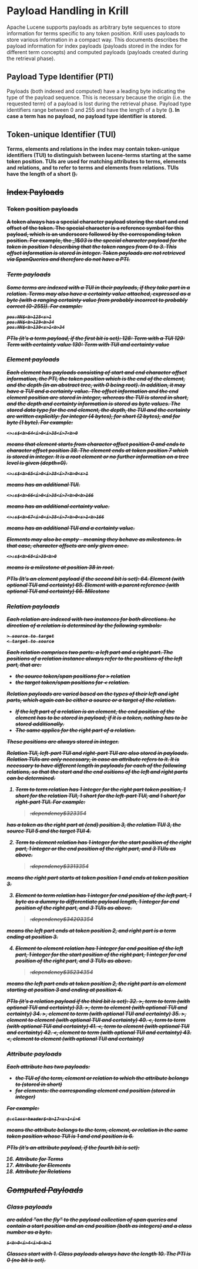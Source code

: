 # Payload Handling in Krill
Apache Lucene supports payloads as arbitrary byte sequences to store information for terms specific to any token position. Krill uses payloads to store various information in a compact way. This documents describes the payload information for index payloads (payloads stored in the index for different term concepts) and computed payloads (payloads created during the retrieval phase).

## Payload Type Identifier (PTI)
Payloads (both indexed and computed) have a leading byte indicating the type of the payload sequence. This is necessary because the origin (i.e. the requested term) of a payload is lost during the retrieval phase. Payload type identifiers range between 0 and 255 and have the length of a byte (<b>). In case a term has no payload, no payload type identifier is stored.

## Token-unique Identifier (TUI)
Terms, elements and relations in the index may contain token-unique identifiers (TUI) to distinguish between lucene-terms starting at the same token position. TUIs are used for matching attributes to terms, elements and relations, and to refer to terms and elements from relations. TUIs have the length of a short (<s>).

## Index Payloads

### Token position payloads
A token always has a special character payload storing the start and end offset of the token. The special character is a reference symbol for this payload, which is an underscore followed by the corresponding token position. For example, the _1$<i>0<i>3 is the special character payload for the token in position 1 describing that the token ranges from 0 to 3. This offset information is stored in integer.
Token payloads are not retrieved via SpanQueries and therefore do not have a PTI.

### Term payloads
Some terms are indexed with a TUI in their payloads, if they take part in a relation.
Terms may also have a certainty value attached, expressed as a byte (with a ranging certainty value from probably incorrect to probably correct (0-255)). For example:

    pos:NN$<b>128<s>1
    pos:NN$<b>129<b>34
    pos:NN$<b>130<s>1<b>34

*PTIs* (it’s a term payload, if the first bit is set):
128: Term with a TUI
129: Term with certainty value
130: Term with TUI and certainty value

### Element payloads
Each element has payloads consisting of start and end character
offset information, the PTI, the token position which is the end of
the element, and the depth (in an abstract tree, with 0 being root).
In addition, it may have a TUI and a certainty value.
The offset information and the end element position are stored in
integer, whereas the TUI is stored in short, and the depth and certainty
information is stored as byte values. The stored data type for the end
element, the depth, the TUI and the certainty are written explicitly:
<i> for integer (4 bytes), <s> for short (2 bytes), and <b> for byte
(1 byte). For example:

    <>:s$<b>64<i>0<i>38<i>7<b>0

means that element <s> starts from character offset position 0 and
ends to character offset position 38. The element ends at token
position 7 which is stored in integer. It is a root element or no
further information on a tree level is given (depth=0).

    <>:s$<b>65<i>0<i>38<i>7<b>0<s>1

means <s> has an additional TUI.

    <>:s$<b>66<i>0<i>38<i>7<b>0<b>166

means <s> has an additional certainty value.

    <>:s$<b>67<i>0<i>38<i>7<b>0<s>1<b>166

means <s> has an additional TUI and a certainty value.

Elements may also be empty - meaning they behave as milestones.
In that case, character offsets are only given once.

    <>:s$<b>68<i>38<b>0

means <s> is a milestone at position 38 in root.

*PTIs* (It’s an element payload if the second bit is set):
64. Element (with optional TUI and certainty)
65. Element with a parent reference (with optional TUI and certainty)
66. Milestone

### Relation payloads
Each relation are indexed with two instances for both directions.
he direction of a relation is determined by the following symbols: 

    > source to target
	< target to source

Each relation comprises two parts: a left part and a right part.
The positions of a relation instance always refer to the positions
of the left part, that are:
* the source token/span positions for > relation 
* the target token/span positions for < relation.

Relation payloads are varied based on the types of their left and
ight parts, which again can be either a source or a target of the
relation. 

* If the left part of a relation is an element, the end position
  of the element has to be stored in payload; if it is a token,
  nothing has to be stored additionally.
* The same applies for the right part of a relation. 

These positions are always stored in integer. 

Relation TUI, left-part TUI and right-part TUI are also stored in
payloads. Relation TUIs are only necessary, in case an attribute
refers to it. It is necessary to have different length in payloads
for each of the following relations, so that the start and the end
ositions of the left and right parts can be determined. 

1. Term to term relation
has 1 integer for the right part token position, 1 short for the
relation TUI, 1 short for the left-part TUI, and 1 short for
right-part TUI. For example:

    >:dependency$<b>32<i>3<s>3<s>5<s>4

has a token as the right part at (end) position 3, the relation
TUI 3, the source TUI 5 and the target TUI 4.

2. Term to element relation
has 1 integer for the start position of the right part, 1 integer
or the end position of the right part, and 3 TUIs as above.

    >:dependency$<b>33<i>1<i>3<s>3<s>5<s>4

means the right part starts at token position 1 and ends at token
position 3.

3. Element to term relation
has 1 integer for end position of the left part, 1 byte as a dummy
to differentiate payload length, 1 integer for end position of the
right part, and 3 TUIs as above.

    >:dependency$<b>34<i>2<b>0<i>3<s>3<s>5<s>4

means the left part ends at token position 2, and right part is a
term ending at position 3.

4. Element to element relation
has 1 integer for end position of the left part, 1 integer for the
start position of the right part, 1 integer for end position of the
right part, and 3 TUIs as above.

    >:dependency$<b>35<i>2<i>3<i>4<s>3<s>5<s>4

means the left part ends at token position 2, the right part is an
element starting at position 3 and ending at position 4.

*PTIs* (it’s a relation payload if the third bit is set):
32. >, term to term (with optional TUI and certainty)
33. >, term to element (with optional TUI and certainty)
34. >, element to term (with optional TUI and certainty)
35. >, element to element (with optional TUI and certainty)
40. <, term to term (with optional TUI and certainty)
41. <, term to element (with optional TUI and certainty)
42. <, element to term (with optional TUI and certainty)
43. <, element to element (with optional TUI and certainty)

### Attribute payloads
Each attribute has two payloads: 
* the TUI of the term, element or relation to which the attribute
  belongs to (stored in short)
* for elements: the corresponding element end position (stored in integer)

For example:

    @:class=header$<b>17<s>1<i>6

means the attribute belongs to the term, element, or relation in the
same token position whose TUI is 1 and end position is 6.

*PTIs* (it’s an attribute payload, if the fourth bit is set):

16. Attribute for Terms
17. Attribute for Elements
18. Attribute for Relations

## Computed Payloads
### Class payloads
are added "on the fly" to the payload collection of span queries and
contain a start position and an end position (both as integers) and
a class number as a byte.

    $<b>0<i>4<i>6<b>1

Classes start with 1.
Class payloads always have the length 10.
The **PTI** is 0 (no bit is set).
